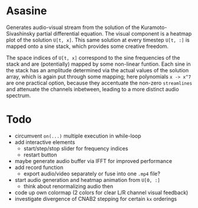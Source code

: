 # Asasine
Generates audio-visual stream from the solution of the Kuramoto-Sivashinsky partial differential equation. The visual component is a heatmap plot of the solution `U[t, x]`. This same solution at every timestep `U[t, :]` is mapped onto a sine stack, which provides some creative freedom.

The space indices of `U[t, x]` correspond to the sine frequencies of the stack and are (potentially) mapped by some non-linear funtion. Each sine in the stack has an amplitude determined via the actual values of the solution array, which is again put through some mapping; here polynomials `x -> x^7` are one practical option, because they accentuate the non-zero `streamlines` and attenuate the channels inbetween, leading to a more distinct audio spectrum.

# Todo
- circumvent `on(...)` multiple execution in while-loop
- add interactive elements
  - start/step/stop slider for frequency indices
  - restart button
- maybe generate audio buffer via IFFT for improved performance
- add record function
  - export audio/video separately or fuse into one `.mp4` file?
- start audio generation and heatmap animation from `U[0, :]`
  - think about renormalizing audio then
- code up own colormap (2 colors for clear L/R channel visual feedback)
- investigate divergence of CNAB2 stepping for certain `kx` orderings
